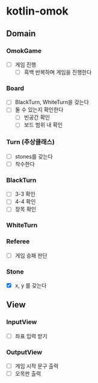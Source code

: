 # kotlin-omok

## Domain

### OmokGame

- [ ] 게임 진행
    - [ ] 흑백 반복하며 게임을 진행한다

### Board

- [ ] BlackTurn, WhiteTurn을 갖는다
- [ ] 둘 수 있는지 확인한다
    - [ ] 빈공간 확인
    - [ ] 보드 범위 내 확인

### Turn (추상클래스)

- [ ] stones를 갖는다
- [ ] 착수한다

### BlackTurn

- [ ] 3-3 확인
- [ ] 4-4 확인
- [ ] 장목 확인

### WhiteTurn

### Referee

- [ ] 게임 승패 판단

### Stone

- [x] x, y 를 갖는다

## View

### InputView

- [ ] 좌표 입력 받기

### OutputView

- [ ] 게임 시작 문구 출력
- [ ] 오목판 출력
